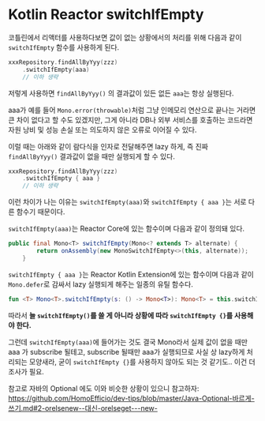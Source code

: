 # Kotlin Reactor switchIfEmpty

코틀린에서 리액터를 사용하다보면 값이 없는 상황에서의 처리를 위해 다음과 같이 `switchIfEmpty` 함수를 사용하게 된다.

```kotlin
xxxRepository.findAllByYyy(zzz)
    .switchIfEmpty(aaa)
    // 이하 생략
```

저렇게 사용하면 `findAllByYyy()` 의 결과값이 있든 없든 `aaa`는 항상 실행된다.

aaa가 예를 들어 `Mono.error(throwable)`처럼 그냥 인메모리 연산으로 끝나는 거라면 큰 차이 없다고 할 수도 있겠지만, 그게 아니라 DB나 외부 서비스를 호출하는 코드라면 자원 낭비 및 성능 손실 또는 의도하지 않은 오류로 이어질 수 있다.

이럴 때는 아래와 같이 람다식을 인자로 전달해주면 lazy 하게, 즉 진짜 `findAllByYyy()` 결과값이 없을 때만 실행되게 할 수 있다.

```kotlin
xxxRepository.findAllByYyy(zzz)
    .switchIfEmpty { aaa }
    // 이하 생략
```

이런 차이가 나는 이유는 `switchIfEmpty(aaa)`와 `switchIfEmpty { aaa }`는 서로 다른 함수기 때문이다.

`switchIfEmpty(aaa)`는 Reactor Core에 있는 함수이며 다음과 같이 정의돼 있다.

```java
public final Mono<T> switchIfEmpty(Mono<? extends T> alternate) {
		return onAssembly(new MonoSwitchIfEmpty<>(this, alternate));
	}
```

`switchIfEmpty { aaa }`는 Reactor Kotlin Extension에 있는 함수이며 다음과 같이 `Mono.defer`로 감싸서 lazy 실행되게 해주는 일종의 유틸 함수다.

```kotlin
fun <T> Mono<T>.switchIfEmpty(s: () -> Mono<T>): Mono<T> = this.switchIfEmpty(Mono.defer { s() })
```


따라서 **늘 `switchIfEmpty()`를 쓸 게 아니라 상황에 따라 `switchIfEmpty {}`를 사용해야 한다.**

그런데 `switchIfEmpty(aaa)`에 들어가는 것도 결국 Mono라서 실제 값이 없을 때만 aaa 가 subscribe 될테고, subscribe 될때만 aaa가 실행되므로 사실 상 lazy하게 처리되는 모양새라, 굳이 `switchIfEmpty {}`를 사용하지 않아도 되는 것 같기도.. 이건 더 조사가 필요.

참고로 자바의 Optional 에도 이와 비슷한 상황이 있으니 참고하자: https://github.com/HomoEfficio/dev-tips/blob/master/Java-Optional-바르게-쓰기.md#2-orelsenew--대신-orelseget---new-

